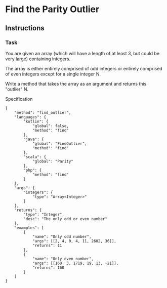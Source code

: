 # Find the Parity Outlier 

## Instructions
### Task
You are given an array (which will have a length of at least 3, but could be very large) containing integers. 

The array is either entirely comprised of odd integers or entirely comprised of even integers except for a single integer N. 

Write a method that takes the array as an argument and returns this "outlier" N.

Specification
```
{
    "method": "find_outlier",
    "languages": {
        "kotlin": {
            "global": false,
            "method": "find"
        },
        "java": {
            "global": "FindOutlier",
            "method": "find"
        },
        "scala": {
            "global": "Parity"
        },
        "php": {
            "method": "find"
        }
    },
    "args": {
        "integers": {
            "type": "Array<Integer>"
        }
    },
    "returns": {
        "type": "Integer",
        "desc": "The only odd or even number"
    },
    "examples": [
        {
            "name": "Only odd number",
            "args": [[2, 4, 0, 4, 11, 2602, 36]],
            "returns": 11
        },
        {
            "name": "Only even number",
            "args": [[160, 3, 1719, 19, 13, -21]],
            "returns": 160
        }
    ]
}
```
